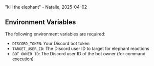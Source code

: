 "kill the elephant" - Natalie, 2025-04-02

## Environment Variables

The following environment variables are required:

- `DISCORD_TOKEN`: Your Discord bot token
- `TARGET_USER_ID`: The Discord user ID to target for elephant reactions
- `BOT_OWNER_ID`: The Discord user ID of the bot owner (for command execution)
